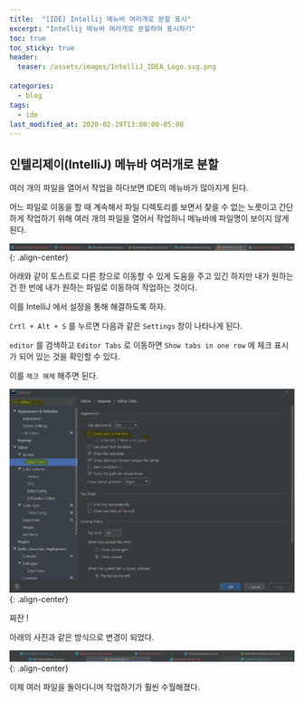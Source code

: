 ```yaml
---
title:  "[IDE] Intellij 메뉴바 여러개로 분할 표시"
excerpt: "Intellij 메뉴바 여러개로 분할하여 표시하기"
toc: true
toc_sticky: true
header:
  teaser: /assets/images/IntelliJ_IDEA_Logo.svg.png

categories:
  - blog
tags:
  - ide  
last_modified_at: 2020-02-19T13:00:00-05:00
---
```


## 인텔리제이(IntelliJ) 메뉴바 여러개로 분할



여러 개의 파일을 열어서 작업을 하다보면 IDE의 메뉴바가 많아지게 된다. 

어느 파일로 이동을 할 때 계속해서 파일 디렉토리를 보면서 찾을 수 없는 노릇이고 간단하게 작업하기 위해 여러 개의 파일을 열어서 작업하니 메뉴바에 파일명이 보이지 않게 된다. 

![1582086767108](../../assets/images/1582086767108.png){: .align-center}

아래와 같이 토스트로 다른 창으로 이동할 수 있게 도움을 주고 있긴 하지만 내가 원하는 건 한 번에 내가 원하는 파일로 이동하여 작업하는 것이다. 



이를 IntelliJ 에서 설정을 통해 해결하도록 하자.

`Crtl + Alt + S` 를 누르면 다음과 같은 `Settings` 창이 나타나게 된다.

`editor` 를 검색하고  `Editor Tabs` 로 이동하면 `Show tabs in one row` 에 체크 표시가 되어 있는 것을 확인할 수 있다. 



이를 `체크 해체` 해주면 된다. 

![1582086758984](../../assets/images/1582086758984.png){: .align-center}



짜잔 ! 

아래의 사진과 같은 방식으로 변경이 되었다. 

![1582086905540](../../assets/images/1582086905540.png){: .align-center}

이제 여러 파일을 돌아다니며 작업하기가 훨씬 수월해졌다. 



